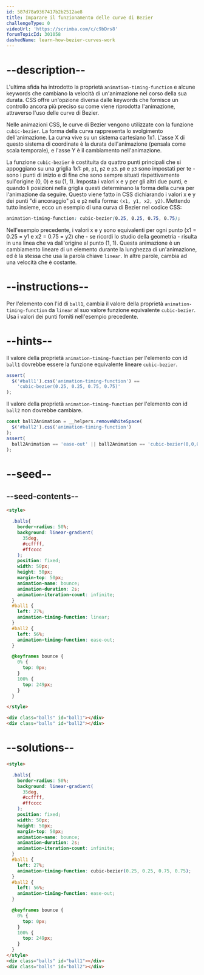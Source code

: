 ```yaml
---
id: 587d78a9367417b2b2512ae8
title: Imparare il funzionamento delle curve di Bezier
challengeType: 0
videoUrl: 'https://scrimba.com/c/c9bDrs8'
forumTopicId: 301058
dashedName: learn-how-bezier-curves-work
---
```


# --description--

L'ultima sfida ha introdotto la proprietà `animation-timing-function` e alcune keywords che cambiano la velocità di un'animazione nel corso della sua durata. CSS offre un'opzione diversa dalle keywords che fornisce un controllo ancora più preciso su come viene riprodotta l'animazione, attraverso l'uso delle curve di Bezier.

Nelle animazioni CSS, le curve di Bezier vengono utilizzate con la funzione `cubic-bezier`. La forma della curva rappresenta lo svolgimento dell'animazione. La curva vive su un sistema cartesiano 1x1. L'asse X di questo sistema di coordinate è la durata dell'animazione (pensala come scala temporale), e l'asse Y è il cambiamento nell'animazione.

La funzione `cubic-bezier` è costituita da quattro punti principali che si appoggiano su una griglia 1x1: `p0`, `p1`, `p2` e `p3`. `p0` e `p3` sono impostati per te - sono i punti di inizio e di fine che sono sempre situati rispettivamente sull'origine (0, 0) e su (1, 1). Imposta i valori x e y per gli altri due punti, e quando li posizioni nella griglia questi determinano la forma della curva per l'animazione da seguire. Questo viene fatto in CSS dichiarando i valori x e y dei punti "di ancoraggio" `p1` e `p2` nella forma: `(x1, y1, x2, y2)`. Mettendo tutto insieme, ecco un esempio di una curva di Bezier nel codice CSS:

```css
animation-timing-function: cubic-bezier(0.25, 0.25, 0.75, 0.75);
```

Nell'esempio precedente, i valori x e y sono equivalenti per ogni punto (x1 = 0.25 = y1 e x2 = 0.75 = y2) che - se ricordi lo studio della geometria - risulta in una linea che va dall'origine al punto (1, 1). Questa animazione è un cambiamento lineare di un elemento durante la lunghezza di un'animazione, ed è la stessa che usa la parola chiave `linear`. In altre parole, cambia ad una velocità che è costante.

# --instructions--

Per l'elemento con l'id di `ball1`, cambia il valore della proprietà `animation-timing-function` da `linear` al suo valore funzione equivalente `cubic-bezier`. Usa i valori dei punti forniti nell'esempio precedente.

# --hints--

Il valore della proprietà `animation-timing-function` per l'elemento con id `ball1` dovrebbe essere la funzione equivalente lineare `cubic-bezier`.

```js
assert(
  $('#ball1').css('animation-timing-function') ==
    'cubic-bezier(0.25, 0.25, 0.75, 0.75)'
);
```

Il valore della proprietà `animation-timing-function` per l'elemento con id `ball2` non dovrebbe cambiare.

```js
const ball2Animation = __helpers.removeWhiteSpace(
  $('#ball2').css('animation-timing-function')
);
assert(
  ball2Animation == 'ease-out' || ball2Animation == 'cubic-bezier(0,0,0.58,1)'
);
```

# --seed--

## --seed-contents--

```html
<style>

  .balls{
    border-radius: 50%;
    background: linear-gradient(
      35deg,
      #ccffff,
      #ffcccc
    );
    position: fixed;
    width: 50px;
    height: 50px;
    margin-top: 50px;
    animation-name: bounce;
    animation-duration: 2s;
    animation-iteration-count: infinite;
  }
  #ball1 {
    left: 27%;
    animation-timing-function: linear;
  }
  #ball2 {
    left: 56%;
    animation-timing-function: ease-out;
  }

  @keyframes bounce {
    0% {
      top: 0px;
    }
    100% {
      top: 249px;
    }
  }

</style>

<div class="balls" id="ball1"></div>
<div class="balls" id="ball2"></div>
```

# --solutions--

```html
<style>

  .balls{
    border-radius: 50%;
    background: linear-gradient(
      35deg,
      #ccffff,
      #ffcccc
    );
    position: fixed;
    width: 50px;
    height: 50px;
    margin-top: 50px;
    animation-name: bounce;
    animation-duration: 2s;
    animation-iteration-count: infinite;
  }
  #ball1 {
    left: 27%;
    animation-timing-function: cubic-bezier(0.25, 0.25, 0.75, 0.75);
  }
  #ball2 {
    left: 56%;
    animation-timing-function: ease-out;
  }

  @keyframes bounce {
    0% {
      top: 0px;
    }
    100% {
      top: 249px;
    }
  }
</style>
<div class="balls" id="ball1"></div>
<div class="balls" id="ball2"></div>
```
